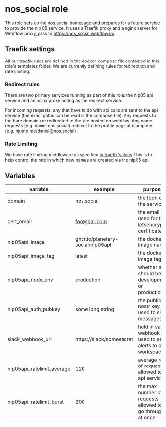 # nos_social role

This role sets up the nos.social homepage and prepares for a future service to provide the nip 05 service. It uses a Traefik proxy and a nginx server for Webflow proxy_pass to https://nos_social.webflow.io/. 

## Traefik settings

All our traefik rules are defined in the docker-compose file contained in this role's templates folder. 
We are currently defining rules for redirection and rate limiting.

### Redirect rules 
There are two primary services running as part of this role: the nip05 api service and an nginx proxy acting as the redirect service.

For incoming requests, any that have to do with api calls are sent to the api service (the exact paths can be read in the compose file).
Any requests to the bare domain are redirected to the site hosted on webflow.
Any name requests (e.g. daniel.nos.social) redirect to the profile page at njump.me (e.g. njump.me/daniel@nos.social)

### Rate Limiting
We have rate limiting middleware as specified [in traefik's docs](https://doc.traefik.io/traefik/middlewares/http/ratelimit/#configuration-example)
This is to help control the rate in which new names are created via the nip05 api.


## Variables

| variable                   | example                           | purpose                                                     |
|----------------------------|-----------------------------------|-------------------------------------------------------------|
| domain                     | nos.social                        | the fqdn of the service                                     |
| cert_email                 | foo@bar.com                       | the email used for the letsencrypt certificate              |
| nip05api_image             | ghcr.io/planetary-social/nip05api | the docker image name                                       |
| nip05api_image_tag         | latest                            | the docker image tag                                        |
| nip05api_node_env          | production                        | whether app should be development or production             |
| nip05api_auth_pubkey       | some long string                  | the public nostr key used to sign messages                  |
| slack_webhook_url          | https://slack/somesecret          | held in vault, webhook used to send alerts to our workspace |
| nip05api_ratelimit_average | 120                               | average rate of requests allowed to api service             |
| nip05api_ratelimit_burst   | 200                               | the max number of requests allowed to go through at once    |




